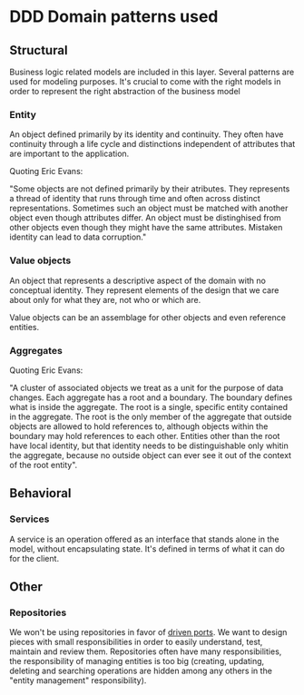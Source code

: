 # DDD Domain patterns used

## Structural

Business logic related models are included in this layer. Several patterns are used for modeling purposes. It's crucial to come with the right models in order to represent the right abstraction of the business model

### Entity

An object defined primarily by its identity and continuity. They often have continuity through a life cycle and distinctions independent of attributes that are important to the application.

Quoting Eric Evans:

"Some objects are not defined primarily by their atributes. They represents a thread of identity that runs through time and often across distinct representations. Sometimes such an object must be matched with another object even though attributes differ. An object must be distinghised from other objects even though they might have the same attributes. Mistaken identity can lead to data corruption."

### Value objects 

An object that represents a descriptive aspect of the domain with no conceptual identity. They represent elements of the design that we care about only for what they are, not who or which are.

Value objects can be an assemblage for other objects and even reference entities.

### Aggregates

Quoting Eric Evans:

"A cluster of associated objects we treat as a unit for the purpose of data changes. Each aggregate has a root and a boundary. The boundary defines what is inside the aggregate. The root is a single, specific entity contained in the aggregate. The root is the only member of the aggregate that outside objects are allowed to hold references to, although objects within the boundary may hold references to each other. Entities other than the root have local identity, but that identity needs to be distinguishable only whitin the aggregate, because no outside object can ever see it out of the context of the root entity".

## Behavioral

### Services

A service is an operation offered as an interface that stands alone in the model, without encapsulating state. It's defined in terms of what it can do for the client.

## Other

### Repositories

We won't be using repositories in favor of [driven ports](../hex.md). We want to design pieces with small responsibilities in order to easily understand, test, maintain and review them. Repositories often have many responsibilities, the responsibility of managing entities is too big (creating, updating, deleting and searching operations are hidden among any others in the "entity management" responsibility).
